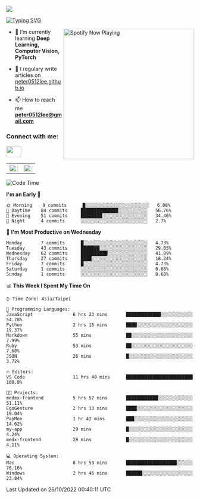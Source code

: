 ![](https://komarev.com/ghpvc/?username=peter0512lee&color=ff69b4)

[![Typing SVG](https://readme-typing-svg.herokuapp.com?color=F742BA&size=22&lines=Hi!+I'm+JYL)](https://git.io/typing-svg)

[<img src="https://spotify-now-playing.peter0512lee.vercel.app/api/spotify-playing" alt="Spotify Now Playing" width="350" align="right" />](https://open.spotify.com/user/21iyoswqgnkoe7peuesmqnhgy)

- 🌱 I’m currently learning **Deep Learning, Computer Vision, PyTorch**

- 📝 I regulary write articles on [peter0512lee.github.io](https://peter0512lee.github.io/)

- 📫 How to reach me **peter0512lee@gmail.com**

<h3 align="left">Connect with me:</h3>
<p align="left">
<a href="https://linkedin.com/in/jie-ying-li-b43a1416b" target="blank"><img align="center" src="https://raw.githubusercontent.com/rahuldkjain/github-profile-readme-generator/master/src/images/icons/Social/linked-in-alt.svg" height="30" width="40" /></a>
<!-- <a href="https://fb.com/peter0512lee" target="blank"><img align="center" src="https://raw.githubusercontent.com/rahuldkjain/github-profile-readme-generator/master/src/images/icons/Social/facebook.svg" alt="peter0512lee" height="30" width="40" /></a> -->
<!-- <a href="https://instagram.com/etiquette_ying" target="blank"><img align="center" src="https://raw.githubusercontent.com/rahuldkjain/github-profile-readme-generator/master/src/images/icons/Social/instagram.svg" alt="etiquette_ying" height="30" width="40" /></a> -->
<!-- <a href="https://medium.com/@peter0512lee" target="blank"><img align="center" src="https://raw.githubusercontent.com/rahuldkjain/github-profile-readme-generator/master/src/images/icons/Social/medium.svg" alt="@peter0512lee" height="30" width="40" /></a> -->
</p>

<table><tr><td valign="top" width="50%">

<img src="https://github-readme-stats.vercel.app/api?username=peter0512lee&hide_border=true&show_icons=true&locale=en" align="left" style="width: 100%" />

</td><td valign="top" width="50%">

<img src="https://github-readme-stats.vercel.app/api/top-langs?username=peter0512lee&hide_border=true&show_icons=true&locale=en&layout=compact" align="left" style="width: 100%" />

</td></tr></table>  

<!--START_SECTION:waka-->
![Code Time](http://img.shields.io/badge/Code%20Time-836%20hrs%2049%20mins-blue)

**I'm an Early 🐤** 

```text
🌞 Morning    9 commits      █░░░░░░░░░░░░░░░░░░░░░░░░   6.08% 
🌆 Daytime    84 commits     ██████████████░░░░░░░░░░░   56.76% 
🌃 Evening    51 commits     ████████░░░░░░░░░░░░░░░░░   34.46% 
🌙 Night      4 commits      ░░░░░░░░░░░░░░░░░░░░░░░░░   2.7%

```
📅 **I'm Most Productive on Wednesday** 

```text
Monday       7 commits      █░░░░░░░░░░░░░░░░░░░░░░░░   4.73% 
Tuesday      43 commits     ███████░░░░░░░░░░░░░░░░░░   29.05% 
Wednesday    62 commits     ██████████░░░░░░░░░░░░░░░   41.89% 
Thursday     27 commits     ████░░░░░░░░░░░░░░░░░░░░░   18.24% 
Friday       7 commits      █░░░░░░░░░░░░░░░░░░░░░░░░   4.73% 
Saturday     1 commits      ░░░░░░░░░░░░░░░░░░░░░░░░░   0.68% 
Sunday       1 commits      ░░░░░░░░░░░░░░░░░░░░░░░░░   0.68%

```


📊 **This Week I Spent My Time On** 

```text
⌚︎ Time Zone: Asia/Taipei

💬 Programming Languages: 
JavaScript               6 hrs 23 mins       █████████████░░░░░░░░░░░░   54.78% 
Python                   2 hrs 15 mins       ████░░░░░░░░░░░░░░░░░░░░░   19.37% 
Markdown                 55 mins             ██░░░░░░░░░░░░░░░░░░░░░░░   7.99% 
Ruby                     53 mins             ██░░░░░░░░░░░░░░░░░░░░░░░   7.68% 
JSON                     26 mins             █░░░░░░░░░░░░░░░░░░░░░░░░   3.72%

🔥 Editors: 
VS Code                  11 hrs 40 mins      █████████████████████████   100.0%

🐱‍💻 Projects: 
medex-frontend           5 hrs 57 mins       ████████████░░░░░░░░░░░░░   51.11% 
EgoGesture               2 hrs 13 mins       ████░░░░░░░░░░░░░░░░░░░░░   19.04% 
PapMon                   1 hr 42 mins        ███░░░░░░░░░░░░░░░░░░░░░░   14.62% 
my-app                   29 mins             █░░░░░░░░░░░░░░░░░░░░░░░░   4.24% 
medx-frontend            28 mins             █░░░░░░░░░░░░░░░░░░░░░░░░   4.11%

💻 Operating System: 
Mac                      8 hrs 53 mins       ███████████████████░░░░░░   76.16% 
Windows                  2 hrs 46 mins       ██████░░░░░░░░░░░░░░░░░░░   23.84%

```


 Last Updated on 26/10/2022 00:40:11 UTC
<!--END_SECTION:waka-->


<!--
**peter0512lee/peter0512lee** is a ✨ _special_ ✨ repository because its `README.md` (this file) appears on your GitHub profile.

